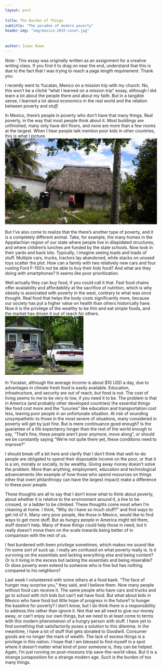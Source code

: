 ```yaml
---
layout: post

title: The Burden of Things
subtitle: "The paradox of modern poverty"
header-img: "img/mexico-2015-cover.jpg"


author: Isaac Rowe
---
```


_Note_ : This essay was originally written as an assignment for a creative writing class. If you find it to drag on near the end, understand that this is due to the fact that I was trying to reach a page length requirement. Thank you.

I recently went to Yucatan, Mexico on a mission trip with my church. No, this won’t be a cliché “what I learned on a mission trip” essay, although I did learn a lot about the people there and about my faith. But in a tangible sense, I learned a lot about economics in the real world and the relation between poverty and _stuff_.

In Mexico, there’s people in poverty who don’t have that many things. Real poverty, in the way that most people think about it. Most buildings are unfinished, many only have dirt floors, and none are more than a few rooms at the largest. When I hear people talk mention poor kids in other countries, this is what I picture.![img alt text](/img/mexico-thatch.jpg)

But I’ve also come to realize that the there’s another type of poverty, and it is a completely different animal. Take, for example, the many homes in the Appalachian region of our state where people live in dilapidated structures, and where children’s lunches are funded by the state schools. Now look in their yards and back lots. Typically, I imagine seeing loads and loads of stuff. Multiple cars, trucks, tractors lay abandoned, while stacks on unused toys scatter the plot. How can a family with two relatively new cars and four rusting Ford F-150’s not be able to buy their kids food? And what are they doing with smartphones? It seems like poor prioritization.

Well actually they can buy food, if you could call it that. Fast food chains offer availability and affordability at the sacrifice of nutrition, which is why obesity is associated with poverty in the west, contrary to what was once thought. Real food that helps the body costs significantly more, because our society has put a higher value on health than others historically have. Now it is the privilege of the wealthy to be thin and eat simple foods, and the market has driven it out of reach for others.![img alt text](/img/american-poor.jpg)

In Yucatan, although the average income is about $10 USD a day, due to advantages in climate fresh food is easily available. Education, infrastructure, and security are out of reach, but food is not. The cost of living seems to me to be very to low, if you need it to be. The problem is that in America (and probably other developed countries) the essential things like food cost more and the “luxuries” like education and transportation cost less, leaving poor people in an unfortunate situation. At risk of sounding unsympathetic to those in the most severe of situations, many considered in poverty will get by just fine. But is mere continuance good enough? Is the guarantee of a life expectancy longer than the rest of the world enough to say, “That’s fine, these people aren’t poor anymore, move along”, or should we be constantly saying “We’re not quite there yet, these conditions need to improve?”

I should break off a bit here and clarify that I don’t think that well-to-do people are obligated to spend their disposable income on the poor, or that it is a sin, morally or socially, to be wealthy. Giving away money doesn’t solve the problem. More than anything, employment, education and technological advancements (An example of how those who spend resources on things other that overt philanthropy can have the largest impact) make a difference to these poor people.

These thoughts are all to say that I don’t know what to think about poverty, about whether it is relative to the environment around it, a line to be crossed, or a ladder to be climbed. These thoughts come most when I’m cleaning at home. I think, “Why do I have so much stuff?” and find ways to get rid of it. Many very poor people, like those in Mexico, would like to find ways to get more stuff. But as hungry people in America might tell them, stuff doesn’t help. Many of these things could help those in need, but it really doesn’t move them on the scale towards being better of in comparison with the rest of us.

I feel burdened with been privilege sometimes, which makes me sound like I’m some sort of suck up. I really am confused on what poverty really is. Is it surviving on the essentials and lacking everything else and being content? Or is it living in the excess but lacking the essentials and being miserable? Or does poverty even extend to someone who is fine but has nothing compared to his neighbors?

Last week I volunteered with some others at a food bank. “The face of hunger may surprise you,” they said, and I believe them. Now many people without food can receive it. The same people who have cars and trucks and go to school with rich kids but can’t eat have food. But what about kids in Mexico who have food but little hope of progress in the future? Is hunger the baseline for poverty? I don’t know, but I do think there is a responsibility to address this rather than ignore it. Not that we all need to give our money away, or can’t enjoy our own things, but we need to at least come to terms with this modern phenomenon of a hungry person with stuff. I have yet to find something that satisfactorily poses a solution to this dilemma. In the meantime, I have a lot of stuff that gets donated to Goodwill. Consumer goods are no longer the mark of wealth. The lack of excess things is a privilege in this nation. I hope that I am blessed to find myself in a spot where it doesn’t matter what kind of poor someone is, they can be helped. Again, I’m just running on post-missions trip save-the-world vibes. But it is a strange juxtaposition for a strange modern age. Such is the burden of too many things.